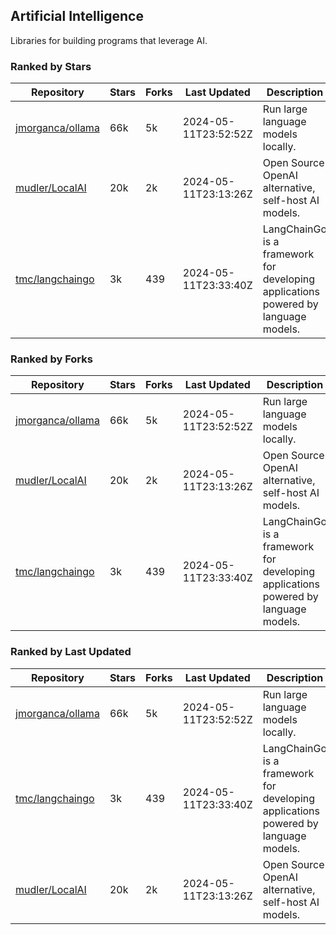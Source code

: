 ## Artificial Intelligence

Libraries for building programs that leverage AI.

### Ranked by Stars

| Repository | Stars | Forks | Last Updated | Description | 
|------------|-------|-------|--------------|-------------|
| [jmorganca/ollama](https://github.com/jmorganca/ollama) | 66k | 5k | 2024-05-11T23:52:52Z |  Run large language models locally. |
| [mudler/LocalAI](https://github.com/mudler/LocalAI) | 20k | 2k | 2024-05-11T23:13:26Z |  Open Source OpenAI alternative, self-host AI models. |
| [tmc/langchaingo](https://github.com/tmc/langchaingo) | 3k | 439 | 2024-05-11T23:33:40Z |  LangChainGo is a framework for developing applications powered by language models. |

### Ranked by Forks

| Repository | Stars | Forks | Last Updated | Description | 
|------------|-------|-------|--------------|-------------|
| [jmorganca/ollama](https://github.com/jmorganca/ollama) | 66k | 5k | 2024-05-11T23:52:52Z |  Run large language models locally. |
| [mudler/LocalAI](https://github.com/mudler/LocalAI) | 20k | 2k | 2024-05-11T23:13:26Z |  Open Source OpenAI alternative, self-host AI models. |
| [tmc/langchaingo](https://github.com/tmc/langchaingo) | 3k | 439 | 2024-05-11T23:33:40Z |  LangChainGo is a framework for developing applications powered by language models. |

### Ranked by Last Updated

| Repository | Stars | Forks | Last Updated | Description | 
|------------|-------|-------|--------------|-------------|
| [jmorganca/ollama](https://github.com/jmorganca/ollama) | 66k | 5k | 2024-05-11T23:52:52Z |  Run large language models locally. |
| [tmc/langchaingo](https://github.com/tmc/langchaingo) | 3k | 439 | 2024-05-11T23:33:40Z |  LangChainGo is a framework for developing applications powered by language models. |
| [mudler/LocalAI](https://github.com/mudler/LocalAI) | 20k | 2k | 2024-05-11T23:13:26Z |  Open Source OpenAI alternative, self-host AI models. |

